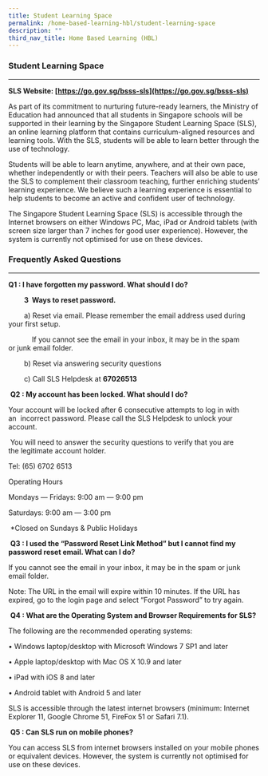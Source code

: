 ```yaml
---
title: Student Learning Space
permalink: /home-based-learning-hbl/student-learning-space
description: ""
third_nav_title: Home Based Learning (HBL)
---
```

### Student Learning Space
-----------------------------------

**SLS Website: [https://go.gov.sg/bsss-sls](https://go.gov.sg/bsss-sls)**

As part of its commitment to nurturing future-ready learners, the Ministry of Education had announced that all students in Singapore schools will be supported in their learning by the Singapore Student Learning Space (SLS), an online learning platform that contains curriculum-aligned resources and learning tools. With the SLS, students will be able to learn better through the use of technology.

  
Students will be able to learn anytime, anywhere, and at their own pace, whether independently or with their peers. Teachers will also be able to use the SLS to complement their classroom teaching, further enriching students’ learning experience. We believe such a learning experience is essential to help students to become an active and confident user of technology.


The Singapore Student Learning Space (SLS) is accessible through the Internet browsers on either Windows PC, Mac, iPad or Android tablets (with screen size larger than 7 inches for good user experience). However, the system is currently not optimised for use on these devices.

### Frequently Asked Questions
--------------------------

**Q1 : I have forgotten my password. What should I do?**

        **3  Ways to reset password.**

        a) Reset via email. Please remember the email address used during your first setup. 

            If you cannot see the email in your inbox, it may be in the spam or junk email folder.

        b) Reset via answering security questions

        c) Call SLS Helpdesk at **67026513**

 **Q2 : My account has been locked. What should I do?**

Your account will be locked after 6 consecutive attempts to log in with an  incorrect password. Please call the SLS Helpdesk to unlock your account. 

 You will need to answer the security questions to verify that you are the legitimate account holder.

Tel: (65) 6702 6513  

Operating Hours

Mondays ― Fridays: 9:00 am ― 9:00 pm

Saturdays: 9:00 am ― 3:00 pm

 *Closed on Sundays & Public Holidays

 **Q3 : I used the “Password Reset Link Method” but I cannot find my password reset email. What can I do?**

If you cannot see the email in your inbox, it may be in the spam or junk email folder.

Note: The URL in the email will expire within 10 minutes. If the URL has expired, go to the login page and select “Forgot Password” to try again.  

 **Q4 : What are the Operating System and Browser Requirements for SLS?**

The following are the recommended operating systems:

• Windows laptop/desktop with Microsoft Windows 7 SP1 and later

• Apple laptop/desktop with Mac OS X 10.9 and later

• iPad with iOS 8 and later

• Android tablet with Android 5 and later

SLS is accessible through the latest internet browsers (minimum: Internet Explorer 11, Google Chrome 51, FireFox 51 or Safari 7.1).

 **Q5 : Can SLS run on mobile phones?**

You can access SLS from internet browsers installed on your mobile phones or equivalent devices. However, the system is currently not optimised for use on these devices.
